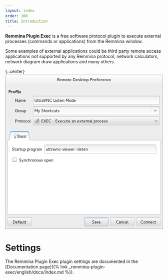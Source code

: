 ```yaml
---
layout: index
order: 100
title: Introduction
---
```

**Remmina Plugin Exec** is a free software protocol plugin to execute external
processes (commands or applications) from the Remmina window.

Some examples of external applications could be third party remote access
applications not supported by any Remmina protocol, network calculators,
network diagram draw applications and many others.

{:.center}
![General settings](/resources/remmina-plugin-exec/archive/latest/english/general.png)

# Settings

The Remmina Plugin Exec plugin settings are documented in the
[Documentation page]({% link _remmina-plugin-exec/english/docs/index.md %}).
